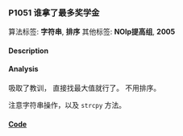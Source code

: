 ### P1051 谁拿了最多奖学金

算法标签: **字符串**, **排序**
其他标签: **NOIp提高组**, **2005**


#### Description

#### Analysis

吸取了教训， 直接找最大值就行了。 不用排序。

注意字符串操作，以及 `strcpy` 方法。

#### [Code](../cpp/p1051.cpp)
